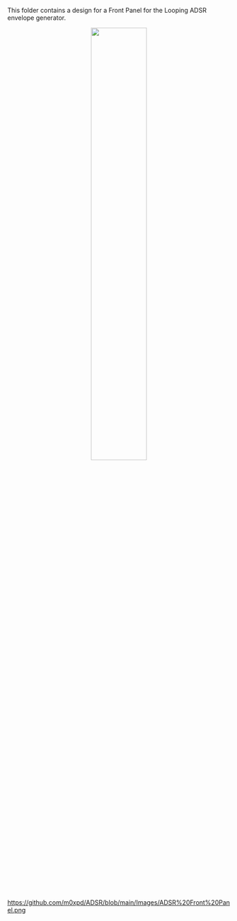 This folder contains a design for a Front Panel for the Looping ADSR envelope generator.

<p width=100%, align="center">
<img width=50%, src="https://github.com/m0xpd/ADSR/blob/main/Images/ADSR%20Front%20Panel.png"> 
</p>

https://github.com/m0xpd/ADSR/blob/main/Images/ADSR%20Front%20Panel.png

